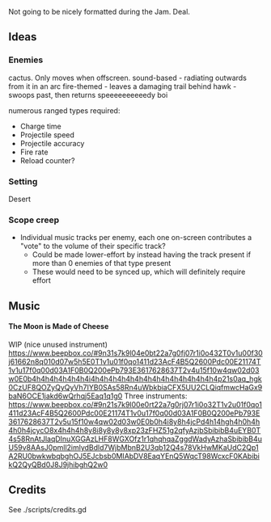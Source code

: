 Not going to be nicely formatted during the Jam. Deal.

## Ideas
### Enemies
cactus. Only moves when offscreen.
sound-based - radiating outwards from it in an arc
fire-themed - leaves a damaging trail behind
hawk - swoops past, then returns
speeeeeeeeeedy boi

numerous ranged types required:
- Charge time
- Projectile speed
- Projectile accuracy
- Fire rate
- Reload counter?

### Setting
Desert

### Scope creep
- Individual music tracks per enemy, each one on-screen contributes a "vote" to the volume of their specific track?
  - Could be made lower-effort by instead having the track present if more than 0 enemies of that type present
  - These would need to be synced up, which will definitely require effort

## Music
#### The Moon is Made of Cheese
WIP (nice unused instrument)
https://www.beepbox.co/#9n31s7k9l04e0bt22a7g0fj07r1i0o432T0v1u00f30j61662n8q010d07w5h5E0T1v1u01f0qo1411d23AcF4B5Q2600Pdc00E21174T1v1u17f0q00d03A1F0B0Q200ePb793E3617628637T2v4u15f10w4qw02d03w0E0b4h4h4h4h4h4h4i4h4h4h4h4h4h4h4h4h4h4h4h4h4h4p21s0aq_hgk0CzUF8QOZyQyQyVh7IYB0SAs58Rn4uWbkbiaCFX5UU2CLQiqfmwcHaGx9baN6OCE1jakd6wQrhqj5Eaq1q1g0
Three instruments:
https://www.beepbox.co/#9n21s7k9l00e0rt22a7g0rj07r1i0o32T1v2u01f0qo1411d23AcF4B5Q2600Pdc00E21174T1v0u17f0q00d03A1F0B0Q200ePb793E3617628637T2v5u15f10w4qw02d03w0E0b0h4i8y8h4jcPd4h14hgh4h0h4h4h0h4jcycO8x4h4h4h8y8i8y8y8y8xp23zFHZ51g2qfyAzjbSbibibB4uEYB0T4s58RnAtJlaqDInuXGGAzLHF8WGXOfz1r1qhqhqaZggdWadyAzhaSbibibB4uU59v8AAsJ0pmll2imlydBdld7WjbMbnB2U3qb12Q4s78VkHwMKaUdC2Qp1A2RU0bwkwbqbghOJ5EJcbsb0MIAbDV8EaqYEnQ5WqcT98WcxcF0KAbibikQ2QyQBd0J8J9jhibghQ2w0

## Credits
See ./scripts/credits.gd
